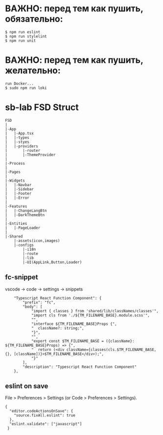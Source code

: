 # ВАЖНО: перед тем как пушить, обязательно:

```
$ npm run eslint
$ npm run stylelint
$ npm run unit
```

# ВАЖНО: перед тем как пушить, желательно:

```
run Docker...
$ sudo npm run loki
```

# sb-lab FSD Struct

```
FSD
|
|-App
|	|-App.tsx
|	|-types
|	|-styes
|	|-providers
|		|-router
|		|-ThemeProvider
|
|-Process
|
|-Pages
|
|-Widgets
|	|-Navbar
|	|-Sidebar
|	|-Footer
|	|-Error
|
|-Features
|	|-ChangeLangBtn
|	|-DarkThemeBtn
|
|-Entities
|	|-PageLoader
|
|-Shared
	|-assets(icon,images)
	|-configs
		|-i18n
		|-route
		|-lib
		|-UI(AppLink,Button,Loader)
```

## fc-snippet

vscode -> code -> settings -> snippets

```
	"Typescript React Function Component": {
		"prefix": "fc",
		"body": [
			"import { classes } from 'shared/lib/classNames/classes'",
			"import cls from './${TM_FILENAME_BASE}.module.scss'",
			"",
			"interface ${TM_FILENAME_BASE}Props {",
			"  className?: string;",
			"}",
			"",
			"export const $TM_FILENAME_BASE = ({className}: ${TM_FILENAME_BASE}Props) => {",
			"  return (<div className={classes(cls.$TM_FILENAME_BASE, {}, [className])}>$TM_FILENAME_BASE</div>);",
			"}"
		],
		"description": "Typescript React Function Component"
	},
```

## eslint on save

File > Preferences > Settings (or Code > Preferences > Settings).

```
{
  "editor.codeActionsOnSave": {
    "source.fixAll.eslint": true
  },
  "eslint.validate": ["javascript"]
 }
```
